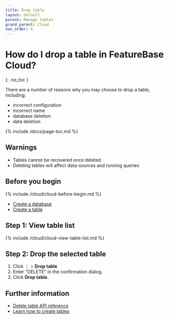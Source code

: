 ```yaml
---
title: Drop table
layout: default
parent: Manage tables
grand_parent: Cloud
nav_order: 6
---
```


# How do I drop a table in FeatureBase Cloud?
{: .no_toc }

There are a number of reasons why you may choose to drop a table, including:
* incorrect configuration
* incorrect name
* database deletion
* data deletion

{% include /docs/page-toc.md %}

## Warnings

* Tables cannot be recovered once deleted
* Deleting tables will affect data-sources and running queries

## Before you begin

{% include /cloud/cloud-before-begin.md %}
* [Create a database](/docs/cloud/cloud-databases/cloud-db-create)
* [Create a table](/docs/cloud/cloud-tables/cloud-table-create)

## Step 1: View table list

{% include /cloud/cloud-view-table-list.md %}

## Step 2: Drop the selected table

1. Click &#8942; > **Drop table**
2. Enter "DELETE" in the confirmation dialog.
3. Click **Drop table**.

## Further information

* [Delete table API reference](https://api-docs-featurebase-cloud.redoc.ly/v2#operation/deletetable)
* [Learn how to create tables](/docs/cloud/cloud-database/create-table)
